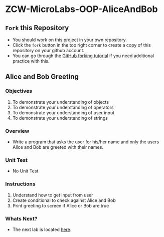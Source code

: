 # ZCW-MicroLabs-OOP-AliceAndBob

## `Fork` this Repository
* You should work on this project in your own repository.
* Click the `fork` button in the top right corner to create a copy of this repository on your github account.
* You can go through the [GitHub forking tutorial](https://help.github.com/articles/fork-a-repo/) if you need additional practice with this.


## Alice and Bob Greeting

### Objectives

1. To demonstrate your understanding of objects
2. To demonstrate your understanding of operators
3. To demonstrate your understanding of user input
4. To demonstrate your understanding of strings


### Overview

* Write a program that asks the user for his/her name and only the users Alice and Bob are greeted with their names.

### Unit Test

* No Unit Test

### Instructions

1. Understand how to get input from user
2. Create conditional to check against Alice and Bob
3. Print greeting to screen if Alice or Bob are true

### Whats Next?
* The next lab is located [here](https://github.com/Zipcoder/ZCW-MicroLabs-OOP-TooLargeTooSmall).
